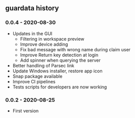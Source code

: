 ## guardata history

### 0.0.4 - 2020-08-30

* Updates in the GUI
  * Filtering in workspace preview
  * Improve device adding
  * Fix bad message with wrong name during claim user
  * Improve Return key detection at login
  * Add spinner when querying the server
* Better handling of Parsec link
* Update Windows installer, restore app icon
* Snap package available
* Improve CI pipelines
* Tests scripts for developers are now working

### 0.0.2 - 2020-08-25

* First version
